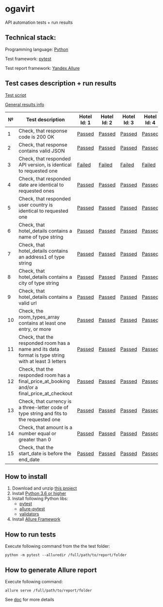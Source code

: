 # ogavirt
API automation tests + run results

## Technical stack:
Programming language: [Python](https://www.python.org/)

Test framework: [pytest](https://docs.pytest.org/en/latest/)

Test report framework: [Yandex Allure](http://allure.qatools.ru/)


## Test cases description + run results

[Test script](https://github.com/alderven/ogavirt/blob/master/test_api_booking_availability.py)

[General results info](https://raw.githack.com/alderven/ogavirt/master/allure-report/#graph)

№  | Test description                                                                                    | Hotel Id: 1 | Hotel Id: 2 | Hotel Id: 3 | Hotel Id: 4 
---|------------------------------------------------------------------------------------------------------|-------------|-------------|-------------|------------
1  | Check, that response code is 200 OK                                                                  | [Passed](https://raw.githack.com/alderven/ogavirt/master/allure-report/index.html#suites/32a50fc77e91b1dba530529ef8521191/286cd1c237704093/) | [Passed](https://raw.githack.com/alderven/ogavirt/master/allure-report/index.html#suites/32a50fc77e91b1dba530529ef8521191/47439ea538517277/) | [Passed](https://raw.githack.com/alderven/ogavirt/master/allure-report/index.html#suites/32a50fc77e91b1dba530529ef8521191/1a73b80948980896/) | [Passed](https://raw.githack.com/alderven/ogavirt/master/allure-report/index.html#suites/32a50fc77e91b1dba530529ef8521191/41f2f19e8a84d801/)
2  | Check, that response contains valid JSON                                                             | [Passed](https://raw.githack.com/alderven/ogavirt/master/allure-report/index.html#suites/32a50fc77e91b1dba530529ef8521191/2681308218dd1500/) | [Passed](https://raw.githack.com/alderven/ogavirt/master/allure-report/index.html#suites/32a50fc77e91b1dba530529ef8521191/5c7745227a3430ca/) | [Passed](https://raw.githack.com/alderven/ogavirt/master/allure-report/index.html#suites/32a50fc77e91b1dba530529ef8521191/422cad6cb45afd2c/) | [Passed](https://raw.githack.com/alderven/ogavirt/master/allure-report/index.html#suites/32a50fc77e91b1dba530529ef8521191/c6eb87a696f2ac5d/)
3  | Check, that responded API version, is identical to requested one                                     | [Failed](https://raw.githack.com/alderven/ogavirt/master/allure-report/index.html#suites/32a50fc77e91b1dba530529ef8521191/f3729ae95eb488c7/) | [Failed](https://raw.githack.com/alderven/ogavirt/master/allure-report/index.html#suites/32a50fc77e91b1dba530529ef8521191/6a3c31a0bc625ce/) | [Failed](https://raw.githack.com/alderven/ogavirt/master/allure-report/index.html#suites/32a50fc77e91b1dba530529ef8521191/741c1da53793db52/) | [Failed](https://raw.githack.com/alderven/ogavirt/master/allure-report/index.html#suites/32a50fc77e91b1dba530529ef8521191/c4c3882003477bef/)
4  | Check, that responded date are identical to requested ones                                           | [Passed](https://raw.githack.com/alderven/ogavirt/master/allure-report/index.html#suites/32a50fc77e91b1dba530529ef8521191/50b9b2a9a8af6582/) | [Passed](https://raw.githack.com/alderven/ogavirt/master/allure-report/index.html#suites/32a50fc77e91b1dba530529ef8521191/736f422b5308024e/) | [Passed](https://raw.githack.com/alderven/ogavirt/master/allure-report/index.html#suites/32a50fc77e91b1dba530529ef8521191/a9545c46c44b41f1/) | [Passed](https://raw.githack.com/alderven/ogavirt/master/allure-report/index.html#suites/32a50fc77e91b1dba530529ef8521191/937c8201f3b38a88/)
5  | Check, that responded user country is identical to requested one                                     | [Passed](https://raw.githack.com/alderven/ogavirt/master/allure-report/index.html#suites/32a50fc77e91b1dba530529ef8521191/87fc99d1afcf9d0f/) | [Passed](https://raw.githack.com/alderven/ogavirt/master/allure-report/index.html#suites/32a50fc77e91b1dba530529ef8521191/c40320fe60a33e7b/) | [Passed](https://raw.githack.com/alderven/ogavirt/master/allure-report/index.html#suites/32a50fc77e91b1dba530529ef8521191/eaac7d3f990d8a99/) | [Passed](https://raw.githack.com/alderven/ogavirt/master/allure-report/index.html#suites/32a50fc77e91b1dba530529ef8521191/654a1709c556fe5a/)
6  | Check, that hotel_details contains a name of type string                                             | [Passed](https://raw.githack.com/alderven/ogavirt/master/allure-report/index.html#suites/32a50fc77e91b1dba530529ef8521191/832bf57dc64d7f77/) | [Passed](https://raw.githack.com/alderven/ogavirt/master/allure-report/index.html#suites/32a50fc77e91b1dba530529ef8521191/65bb2577782a65ad/) | [Passed](https://raw.githack.com/alderven/ogavirt/master/allure-report/index.html#suites/32a50fc77e91b1dba530529ef8521191/a6f86c5842b3ebc1/) | [Passed](https://raw.githack.com/alderven/ogavirt/master/allure-report/index.html#suites/32a50fc77e91b1dba530529ef8521191/1f5ecf5cc800770d/)
7  | Check, that hotel_details contains an address1 of type string                                        | [Passed](https://raw.githack.com/alderven/ogavirt/master/allure-report/index.html#suites/32a50fc77e91b1dba530529ef8521191/bf55140a6f81eef/) | [Passed](https://raw.githack.com/alderven/ogavirt/master/allure-report/index.html#suites/32a50fc77e91b1dba530529ef8521191/5ac5f89a65023aa0/) | [Passed](https://raw.githack.com/alderven/ogavirt/master/allure-report/index.html#suites/32a50fc77e91b1dba530529ef8521191/1bf5791874f729ee/) | [Passed](https://raw.githack.com/alderven/ogavirt/master/allure-report/index.html#suites/32a50fc77e91b1dba530529ef8521191/1cd213d4b770824b/)
8  | Check, that hotel_details contains a city of type string                                             | [Passed](https://raw.githack.com/alderven/ogavirt/master/allure-report/index.html#suites/32a50fc77e91b1dba530529ef8521191/5c76675adb80c177/) | [Passed](https://raw.githack.com/alderven/ogavirt/master/allure-report/index.html#suites/32a50fc77e91b1dba530529ef8521191/b48447766858b0a4/) | [Passed](https://raw.githack.com/alderven/ogavirt/master/allure-report/index.html#suites/32a50fc77e91b1dba530529ef8521191/261a58b1eb4034ad/) | [Passed](https://raw.githack.com/alderven/ogavirt/master/allure-report/index.html#suites/32a50fc77e91b1dba530529ef8521191/d0450de8f7d072ba/)
9  | Check, that hotel_details contains a valid url                                                       | [Passed](https://raw.githack.com/alderven/ogavirt/master/allure-report/index.html#suites/32a50fc77e91b1dba530529ef8521191/bc695fe4daac49e3/) | [Passed](https://raw.githack.com/alderven/ogavirt/master/allure-report/index.html#suites/32a50fc77e91b1dba530529ef8521191/3e4daa6c066b5288/) | [Passed](https://raw.githack.com/alderven/ogavirt/master/allure-report/index.html#suites/32a50fc77e91b1dba530529ef8521191/b825d0034c57b3bf/) | [Passed](https://raw.githack.com/alderven/ogavirt/master/allure-report/index.html#suites/32a50fc77e91b1dba530529ef8521191/a363154c1e2724f5/)
10 | Check, the room_types_array contains at least one entry, or more                                     | [Passed](https://raw.githack.com/alderven/ogavirt/master/allure-report/index.html#suites/32a50fc77e91b1dba530529ef8521191/c1503b7652ae8f1/) | [Passed](https://raw.githack.com/alderven/ogavirt/master/allure-report/index.html#suites/32a50fc77e91b1dba530529ef8521191/832f4670f06a420d/) | [Passed](https://raw.githack.com/alderven/ogavirt/master/allure-report/index.html#suites/32a50fc77e91b1dba530529ef8521191/9639b3756db1ffac/) | [Passed](https://raw.githack.com/alderven/ogavirt/master/allure-report/index.html#suites/32a50fc77e91b1dba530529ef8521191/d877dd5e3f3f1081/)
11 | Check, that the responded room has a name and its data format is type string with at least 3 letters | [Passed](https://raw.githack.com/alderven/ogavirt/master/allure-report/index.html#suites/32a50fc77e91b1dba530529ef8521191/85305f4fba41389c/) | [Passed](https://raw.githack.com/alderven/ogavirt/master/allure-report/index.html#suites/32a50fc77e91b1dba530529ef8521191/cdea003accbe8508/) | [Passed](https://raw.githack.com/alderven/ogavirt/master/allure-report/index.html#suites/32a50fc77e91b1dba530529ef8521191/11535149822b75b5/) | [Passed](https://raw.githack.com/alderven/ogavirt/master/allure-report/index.html#suites/32a50fc77e91b1dba530529ef8521191/6eb4bf5f894c7a5/)
12 | Check, that the responded room has a final_price_at_booking and/or a final_price_at_checkout         | [Passed](https://raw.githack.com/alderven/ogavirt/master/allure-report/index.html#suites/32a50fc77e91b1dba530529ef8521191/e0d63b24532b225c/) | [Passed](https://raw.githack.com/alderven/ogavirt/master/allure-report/index.html#suites/32a50fc77e91b1dba530529ef8521191/e19eb14465ea0eb0/) | [Passed](https://raw.githack.com/alderven/ogavirt/master/allure-report/index.html#suites/32a50fc77e91b1dba530529ef8521191/67ea341e0f85f8d/) | [Passed](https://raw.githack.com/alderven/ogavirt/master/allure-report/index.html#suites/32a50fc77e91b1dba530529ef8521191/46e74942c4f8bb49/)
13 | Check, that currency is a three-letter code of type string and fits to the requested one             | [Passed](https://raw.githack.com/alderven/ogavirt/master/allure-report/index.html#suites/32a50fc77e91b1dba530529ef8521191/cd86ea5f59a8d741/) | [Passed](https://raw.githack.com/alderven/ogavirt/master/allure-report/index.html#suites/32a50fc77e91b1dba530529ef8521191/783a7b6f246088b9/) | [Passed](https://raw.githack.com/alderven/ogavirt/master/allure-report/index.html#suites/32a50fc77e91b1dba530529ef8521191/99d272b6faa89117/) | [Passed](https://raw.githack.com/alderven/ogavirt/master/allure-report/index.html#suites/32a50fc77e91b1dba530529ef8521191/4d7e0d9a67d6c449/)
14 | Check, that amount is a number equal or greater than 0                                               | [Passed](https://raw.githack.com/alderven/ogavirt/master/allure-report/index.html#suites/32a50fc77e91b1dba530529ef8521191/52af39d4147c8051/) | [Passed](https://raw.githack.com/alderven/ogavirt/master/allure-report/index.html#suites/32a50fc77e91b1dba530529ef8521191/98a4fe8393eab099/) | [Passed](https://raw.githack.com/alderven/ogavirt/master/allure-report/index.html#suites/32a50fc77e91b1dba530529ef8521191/a463215a6af6b789/) | [Passed](https://raw.githack.com/alderven/ogavirt/master/allure-report/index.html#suites/32a50fc77e91b1dba530529ef8521191/f59c98d5a96005d4/)
15 | Check, that the start_date is before the end_date                                                    | [Passed](https://raw.githack.com/alderven/ogavirt/master/allure-report/index.html#suites/32a50fc77e91b1dba530529ef8521191/d09000eeff2427e4/) | [Passed](https://raw.githack.com/alderven/ogavirt/master/allure-report/index.html#suites/32a50fc77e91b1dba530529ef8521191/4af96614cc81ab01/) | [Passed](https://raw.githack.com/alderven/ogavirt/master/allure-report/index.html#suites/32a50fc77e91b1dba530529ef8521191/a67149482b2fe4f6/) | [Passed](https://raw.githack.com/alderven/ogavirt/master/allure-report/index.html#suites/32a50fc77e91b1dba530529ef8521191/d00d71acb512a044/)


## How to install
1. Download and unzip [this project](https://github.com/alderven/ogavirt/archive/master.zip)
1. Install [Python 3.6 or higher](https://www.python.org/downloads/)
1. Install following Python libs:
   * [pytest](https://docs.pytest.org/en/latest/)
   * [allure-pytest](https://pypi.python.org/pypi/allure-pytest)
   * [validators](https://validators.readthedocs.io/en/latest/)
1. Install [Allure Framework](https://docs.qameta.io/allure/latest/)


## How to run tests
Execute following command from the the test folder:
```
python -m pytest --alluredir /full/path/to/report/folder
```

## How to generate Allure report
Execute following command:
```
allure serve /full/path/to/report/folder
```
See [doc](https://docs.qameta.io/allure/#_report_generation) for more details
